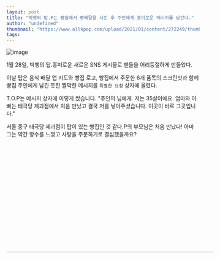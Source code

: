 ```yaml
---
layout: post
title: "빅뱅의 탑.P는 빵집에서 빵배달을 시킨 후 주인에게 흥미로운 메시지를 남긴다."
author: "undefined"
thumbnail: "https://www.allkpop.com/upload/2021/01/content/272249/thumb/1611805751-20210127-top.jpg"
tags: 
---
```



![image](https://www.allkpop.com/upload/2021/01/content/272249/1611805751-20210127-top.jpg)

1월 28일, 빅뱅의 탑.흥미로운 새로운 SNS 게시물로 팬들을 어리둥절하게 만들었다.

이날 탑은 음식 배달 앱 지도와 빵집 로고, 빵집에서 주문한 6개 품목의 스크린샷과 함께 빵집 주인에게 남긴 듯한 짤막한 메시지를 `특별한 요청` 상자에 올렸다.

T.O.P는 메시지 상자에 이렇게 썼습니다. "주인의 님에게. 저는 35살이에요. 엄마와 아빠는 태극당 제과점에서 처음 만났고 결국 저를 낳아주셨습니다. 이곳이 바로 그곳입니다."

서울 중구 태극당 제과점이 탑이 있는 빵집인 것 같다.P의 부모님은 처음 만났다! 아마 그는 약간 향수를 느꼈고 사탕을 주문하기로 결심했을까요?


<div class="video_wrapper" style="padding-top: 56.25%;">
    <iframe class="instagram-media" id="instagram-embed-0" src="https://www.instagram.com/p/CKkow6ahrhm/embed/captioned/?cr=1&amp;v=13&amp;wp=1080&amp;rd=https%3A%2F%2Fwww.allkpop.com&amp;rp=%2Farticle%2F2021%2F01%2Fbig-bangs-top-leaves-an-interesting-message-for-the-owner-after-ordering-bread-delivery-from-a-bakery#%7B%22ci%22%3A0%2C%22os%22%3A2493.644999922253%2C%22ls%22%3A2220.394999952987%2C%22le%22%3A2491.470000008121%7D" allowtransparency="true" allowfullscreen="true" frameborder="0" height="0" data-instgrm-payload-id="instagram-media-payload-0" scrolling="no" style="background: white; max-width: 540px; width: calc(100% - 2px); border-radius: 3px; border: 1px solid rgb(219, 219, 219); box-shadow: none; display: block; margin: 0px; min-width: 326px; padding: 0px; position: absolute;"></iframe>
</div>
